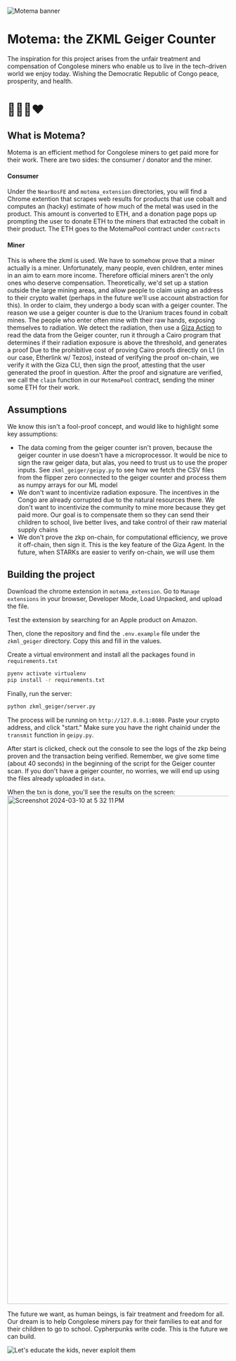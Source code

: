 ![Motema banner](https://github.com/lancenonce/motema/assets/40670744/418b2e48-6e76-4878-a452-4718e7142bc8)

# Motema: the ZKML Geiger Counter
The inspiration for this project arises from the unfair treatment and compensation of Congolese miners who enable us to live in the tech-driven world we enjoy today. Wishing the Democratic Republic of Congo peace, prosperity, and health. 

# 🩵🇨🇩❤️

## What is Motema?
Motema is an efficient method for Congolese miners to get paid more for their work. There are two sides: the consumer / donator and the miner.

#### Consumer
Under the `NearBosFE` and `motema_extension` directories, you will find a Chrome extention that scrapes web results for products that use cobalt and computes an (hacky) estimate of how much of the metal was used in the product.
This amount is converted to ETH, and a donation page pops up prompting the user to donate ETH to the miners that extracted the cobalt in their product. The ETH goes to the MotemaPool contract under `contracts`

#### Miner
This is where the zkml is used. We have to somehow prove that a miner actually is a miner. Unfortunately, many people, even children, enter mines in an aim to earn more income. Therefore official miners aren't the only ones who deserve compensation.
Theoretically, we'd set up a station outside the large mining areas, and allow people to claim using an address to their crypto wallet (perhaps in the future we'll use account abstraction for this). In order to claim, they undergo a body scan with a geiger counter.
The reason we use a geiger counter is due to the Uranium traces found in cobalt mines. The people who enter often mine with their raw hands, exposing themselves to radiation. We detect the radiation, then use a [Giza Action](https://actions.gizatech.xyz/welcome/giza-actions-sdk) to read the data from the Geiger counter, run it through a Cairo program that determines if their radiation exposure is above the threshold, and generates a proof
Due to the prohibitive cost of proving Cairo proofs directly on L1 (in our case, Etherlink w/ Tezos), instead of verifying the proof on-chain, we verify it with the Giza CLI, then sign the proof, attesting that the user generated the proof in question.
After the proof and signature are verified, we call the `claim` function in our `MotemaPool` contract, sending the miner some ETH for their work.

## Assumptions
We know this isn't a fool-proof concept, and would like to highlight some key assumptions:
- The data coming from the geiger counter isn't proven, because the geiger counter in use doesn't have a microprocessor. It would be nice to sign the raw geiger data, but alas, you need to trust us to use the proper inputs. See `zkml_geiger/geipy.py` to see how we fetch the CSV files from the flipper zero connected to the geiger counter and process them as numpy arrays for our ML model
- We don't want to incentivize radiation exposure. The incentives in the Congo are already corrupted due to the natural resources there. We don't want to incentivize the community to mine more because they get paid more. Our goal is to compensate them so they can send their children to school, live better lives, and take control of their raw material supply chains
- We don't prove the zkp on-chain, for computational efficiency, we prove it off-chain, then sign it. This is the key feature of the Giza Agent. In the future, when STARKs are easier to verify on-chain, we will use them

## Building the project
Download the chrome extension in `motema_extension`. Go to `Manage extensions` in your browser, Developer Mode, Load Unpacked, and upload the file. 

Test the extension by searching for an Apple product on Amazon.

Then, clone the repository and find the `.env.example` file under the `zkml_geiger` directory. Copy this and fill in the values.

Create a virtual environment and install all the packages found in `requirements.txt`

```bash
pyenv activate virtualenv
pip install -r requirements.txt
```
Finally, run the server:
```bash
python zkml_geiger/server.py
```
The process will be running on `http://127.0.0.1:8080`. Paste your crypto address, and click "start." Make sure you have the right chainid under the `transmit` function in `geipy.py`.

After start is clicked, check out the console to see the logs of the zkp being proven and the transaction being verified. Remember, we give some time (about 40 seconds) in the beginning of the script for the Geiger counter scan. If you don't have a geiger counter, no worries, we will end up using the files already uploaded in `data`. 

When the txn is done, you'll see the results on the screen:
<img width="1157" alt="Screenshot 2024-03-10 at 5 32 11 PM" src="https://github.com/lancenonce/motema/assets/40670744/6aeaf199-64ca-49a3-b781-8ff0a3be7b97">

The future we want, as human beings, is fair treatment and freedom for all. Our dream is to help Congolese miners pay for their families to eat and for their children to go to school. Cypherpunks write code. This is the future we can build.

![Let's educate the kids, never exploit them](https://github.com/lancenonce/motema/assets/40670744/1134ea9f-4cf6-46ab-a0d7-57beaa997f2d)
